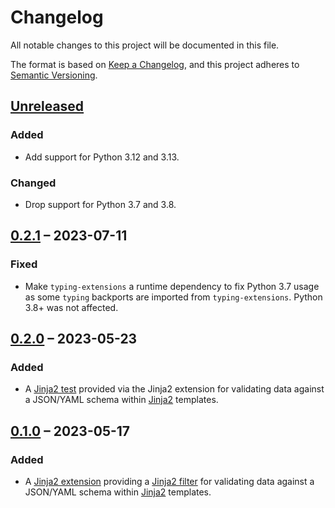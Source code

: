 # Changelog

All notable changes to this project will be documented in this file.

The format is based on [Keep a Changelog][keepachangelog], and this project adheres to [Semantic Versioning][semver].

## [Unreleased]

### Added

- Add support for Python 3.12 and 3.13.

### Changed

- Drop support for Python 3.7 and 3.8.

## [0.2.1] – 2023-07-11

### Fixed

- Make `typing-extensions` a runtime dependency to fix Python 3.7 usage as some `typing` backports are imported from `typing-extensions`. Python 3.8+ was not affected.

## [0.2.0] – 2023-05-23

### Added

- A [Jinja2 test][jinja-test] provided via the Jinja2 extension for validating data against a JSON/YAML schema within [Jinja2][jinja] templates.

## [0.1.0] – 2023-05-17

### Added

- A [Jinja2 extension][jinja-extensions] providing a [Jinja2 filter][jinja-filter] for validating data against a JSON/YAML schema within [Jinja2][jinja] templates.

[jinja]: https://jinja.palletsprojects.com
[jinja-extensions]: https://jinja.palletsprojects.com/en/latest/extensions
[jinja-filter]: https://jinja.palletsprojects.com/en/latest/templates/#filters
[jinja-test]: https://jinja.palletsprojects.com/en/latest/templates/#tests
[keepachangelog]: https://keepachangelog.com/en/1.0.0
[semver]: https://semver.org/spec/v2.0.0.html

[unreleased]: https://github.com/copier-org/jinja2-jsonschema/compare/v0.2.1...HEAD
[0.2.1]: https://github.com/copier-org/jinja2-jsonschema/releases/tag/v0.2.1
[0.2.0]: https://github.com/copier-org/jinja2-jsonschema/releases/tag/v0.2.0
[0.1.0]: https://github.com/copier-org/jinja2-jsonschema/releases/tag/v0.1.0
